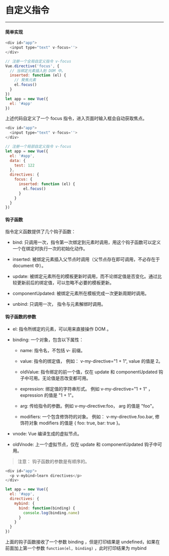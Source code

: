# 自定义指令

---

#### 简单实现

```javascript
<div id="app">
  <input type="text" v-focus=''>
</div>

// 注册一个全局自定义指令 v-focus
Vue.directive('focus', {
  // 当绑定元素插入到 DOM 中。
  inserted: function (el) {
    // 聚焦元素
    el.focus()
  }
})
let app = new Vue({
  el: '#app'
})
```

上述代码自定义了一个 focus 指令，进入页面时输入框会自动获取焦点。

```javascript
<div id="app">
  <input type="text" v-focus=''>
</div>

// 注册一个局部自定义指令 v-focus
let app = new Vue({
  el: '#app',
  data: {
    test: 122
  },
  directives: {
    focus: {
      inserted: function (el) {
        el.focus()
      }
    }
  }
})
```

#### 钩子函数

指令定义函数提供了几个钩子函数：

- bind: 只调用一次，指令第一次绑定到元素时调用，用这个钩子函数可以定义一个在绑定时执行一次的初始化动作。

- inserted: 被绑定元素插入父节点时调用（父节点存在即可调用，不必存在于 document 中）。

- update: 被绑定元素所在的模板更新时调用，而不论绑定值是否变化。通过比较更新前后的绑定值，可以忽略不必要的模板更新。

- componentUpdated: 被绑定元素所在模板完成一次更新周期时调用。

- unbind: 只调用一次， 指令与元素解绑时调用。

#### 钩子函数的参数

- el: 指令所绑定的元素，可以用来直接操作 DOM 。

- binding: 一个对象，包含以下属性：

    - name: 指令名，不包括 v- 前缀。

    - value: 指令的绑定值， 例如： v-my-directive="1 + 1", value 的值是 2。

    - oldValue: 指令绑定的前一个值，仅在 update 和 componentUpdated 钩子中可用。无论值是否改变都可用。

    - expression: 绑定值的字符串形式。 例如 v-my-directive="1 + 1" ， expression 的值是 "1 + 1"。

    - arg: 传给指令的参数。例如 v-my-directive:foo， arg 的值是 "foo"。

    - modifiers: 一个包含修饰符的对象。 例如： v-my-directive.foo.bar, 修饰符对象 modifiers 的值是 { foo: true, bar: true }。

- vnode: Vue 编译生成的虚拟节点。

- oldVnode: 上一个虚拟节点，仅在 update 和 componentUpdated 钩子中可用。

>注意： 钩子函数的参数是有顺序的。

```javascript
<div id="app">
  <p v-mybind>learn directives</p>
</div>

let app = new Vue({
  el: '#app',
  directives: {
    mybind: {
      bind: function(binding) {
        console.log(binding.name)
      }
    }
  }
})
```

上面的钩子函数接收了一个参数 binding ，但是打印结果是 undefined，如果在前面加上第一个参数 ```function(el, binding)``` ，此时打印结果为 mybind